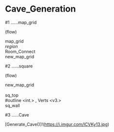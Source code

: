# Cave_Generation

#1 ......map_grid

(flow)
  
  map_grid</br>
  _region_</br>
  Room_Connect</br>
  new_map_grid

#2 ......square

(flow)
  
  new_map_grid</br>
  </br>
  sq_top</br>
  #outline <int.> , Verts <v3.></br>
  sq_wall
  
#3 ......Cave

  [Generate_Cave()]!(https://i.imgur.com/lCVKy13.jpg)

